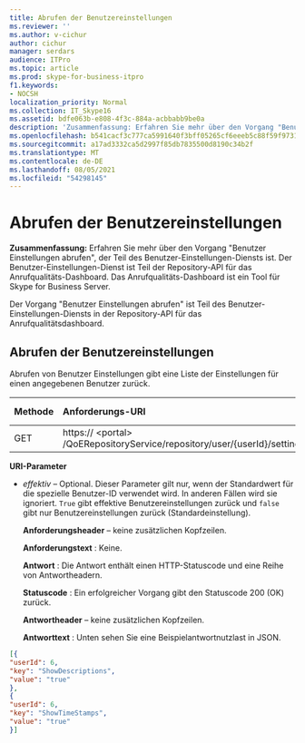 ```yaml
---
title: Abrufen der Benutzereinstellungen
ms.reviewer: ''
ms.author: v-cichur
author: cichur
manager: serdars
audience: ITPro
ms.topic: article
ms.prod: skype-for-business-itpro
f1.keywords:
- NOCSH
localization_priority: Normal
ms.collection: IT_Skype16
ms.assetid: bdfe063b-e808-4f3c-884a-acbbabb9be0a
description: 'Zusammenfassung: Erfahren Sie mehr über den Vorgang "Benutzer Einstellungen abrufen", der Teil des Benutzer-Einstellungen-Diensts ist. Der Benutzer-Einstellungen-Dienst ist Teil der Repository-API für das Anrufqualitäts-Dashboard. Das Anrufqualitäts-Dashboard ist ein Tool für Skype for Business Server.'
ms.openlocfilehash: b541cacf3c777ca5991640f3bff05265cf6eeeb5c88f59f9731d46318247c171
ms.sourcegitcommit: a17ad3332ca5d2997f85db7835500d8190c34b2f
ms.translationtype: MT
ms.contentlocale: de-DE
ms.lasthandoff: 08/05/2021
ms.locfileid: "54298145"
---
```

# <a name="get-user-settings"></a>Abrufen der Benutzereinstellungen
 
**Zusammenfassung:** Erfahren Sie mehr über den Vorgang "Benutzer Einstellungen abrufen", der Teil des Benutzer-Einstellungen-Diensts ist. Der Benutzer-Einstellungen-Dienst ist Teil der Repository-API für das Anrufqualitäts-Dashboard. Das Anrufqualitäts-Dashboard ist ein Tool für Skype for Business Server.
  
Der Vorgang "Benutzer Einstellungen abrufen" ist Teil des Benutzer-Einstellungen-Diensts in der Repository-API für das Anrufqualitätsdashboard.
  
## <a name="get-user-settings"></a>Abrufen der Benutzereinstellungen

Abrufen von Benutzer Einstellungen gibt eine Liste der Einstellungen für einen angegebenen Benutzer zurück.
  

|**Methode**|**Anforderungs-URI**|**HTTP-Version**|
|:-----|:-----|:-----|
|GET  <br/> |https:// \<portal\> /QoERepositoryService/repository/user/{userId}/setting  <br/> |HTTP/1.1  <br/> |
   
 **URI-Parameter**
  
- *effektiv*  – Optional. Dieser Parameter gilt nur, wenn der Standardwert für die spezielle Benutzer-ID verwendet wird. In anderen Fällen wird sie ignoriert. `True` gibt effektive Benutzereinstellungen zurück und `false` gibt nur Benutzereinstellungen zurück (Standardeinstellung).
    
  **Anforderungsheader** – keine zusätzlichen Kopfzeilen.
  
  **Anforderungstext** : Keine.
  
  **Antwort** : Die Antwort enthält einen HTTP-Statuscode und eine Reihe von Antwortheadern.
  
  **Statuscode** : Ein erfolgreicher Vorgang gibt den Statuscode 200 (OK) zurück.
  
  **Antwortheader** – keine zusätzlichen Kopfzeilen.
  
  **Antworttext** : Unten sehen Sie eine Beispielantwortnutzlast in JSON.
  
```json
[{
"userId": 6,
"key": "ShowDescriptions",
"value": "true"
},
{
"userId": 6,
"key": "ShowTimeStamps",
"value": "true"
}]
```
